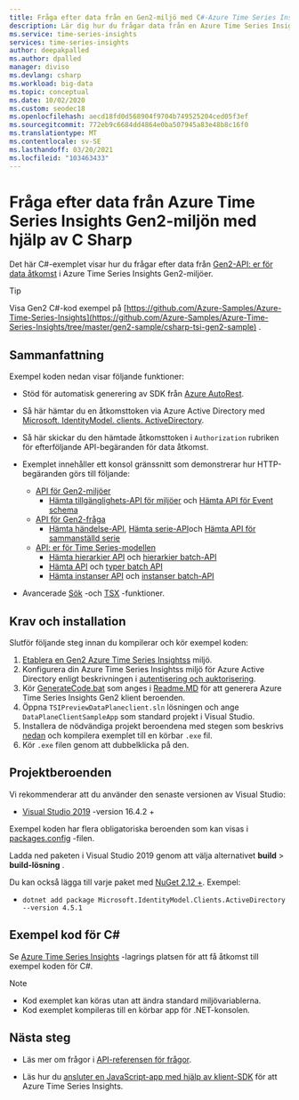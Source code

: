 ```yaml
---
title: Fråga efter data från en Gen2-miljö med C#-Azure Time Series Insights | Microsoft Docs
description: Lär dig hur du frågar data från en Azure Time Series Insights Gen2-miljö med hjälp av en app som skrivits i C#.
ms.service: time-series-insights
services: time-series-insights
author: deepakpalled
ms.author: dpalled
manager: diviso
ms.devlang: csharp
ms.workload: big-data
ms.topic: conceptual
ms.date: 10/02/2020
ms.custom: seodec18
ms.openlocfilehash: aecd18fd0d568904f9704b749525204ced05f3ef
ms.sourcegitcommit: 772eb9c6684dd4864e0ba507945a83e48b8c16f0
ms.translationtype: MT
ms.contentlocale: sv-SE
ms.lasthandoff: 03/20/2021
ms.locfileid: "103463433"
---
```

# <a name="query-data-from-the-azure-time-series-insights-gen2-environment-using-c-sharp"></a>Fråga efter data från Azure Time Series Insights Gen2-miljön med hjälp av C Sharp

Det här C#-exemplet visar hur du frågar efter data från [Gen2-API: er för data åtkomst](/rest/api/time-series-insights/reference-data-access-overview) i Azure Time Series Insights Gen2-miljöer.

> [!TIP]
> Visa Gen2 C#-kod exempel på [https://github.com/Azure-Samples/Azure-Time-Series-Insights](https://github.com/Azure-Samples/Azure-Time-Series-Insights/tree/master/gen2-sample/csharp-tsi-gen2-sample) .

## <a name="summary"></a>Sammanfattning

Exempel koden nedan visar följande funktioner:

* Stöd för automatisk generering av SDK från [Azure AutoRest](https://github.com/Azure/AutoRest).
* Så här hämtar du en åtkomsttoken via Azure Active Directory med [Microsoft. IdentityModel. clients. ActiveDirectory](https://www.nuget.org/packages/Microsoft.IdentityModel.Clients.ActiveDirectory/).
* Så här skickar du den hämtade åtkomsttoken i `Authorization` rubriken för efterföljande API-begäranden för data åtkomst.
* Exemplet innehåller ett konsol gränssnitt som demonstrerar hur HTTP-begäranden görs till följande:
  * [API för Gen2-miljöer](/rest/api/time-series-insights/reference-environments-apis)
    * [Hämta tillgänglighets-API för miljöer](/rest/api/time-series-insights/dataaccessgen2/query/getavailability) och [Hämta API för Event schema](/rest/api/time-series-insights/dataaccessgen2/query/geteventschema)
  * [API för Gen2-fråga](/rest/api/time-series-insights/reference-query-apis)
    * [Hämta händelse-API](/rest/api/time-series-insights/dataaccessgen2/query/execute#getevents), [Hämta serie-API](/rest/api/time-series-insights/dataaccessgen2/query/execute#getseries)och [Hämta API för sammanställd serie](/rest/api/time-series-insights/dataaccessgen2/query/execute#aggregateseries)
  * [API: er för Time Series-modellen](/rest/api/time-series-insights/dataaccessgen2/query/execute#aggregateseries)
    * [Hämta hierarkier API](/rest/api/time-series-insights/dataaccessgen2/timeserieshierarchies) och [hierarkier batch-API](/rest/api/time-series-insights/dataaccessgen2/timeserieshierarchies/executebatch)
    * [Hämta API](/rest/api/time-series-insights/dataaccessgen2/timeseriestypes) och [typer batch API](/rest/api/time-series-insights/dataaccessgen2/timeseriestypes/executebatch)
    * [Hämta instanser API](/rest/api/time-series-insights/dataaccessgen2/timeseriesinstances) och [instanser batch-API](/rest/api/time-series-insights/dataaccessgen2/timeseriesinstances/executebatch)

* Avancerade [Sök](/rest/api/time-series-insights/reference-model-apis#search-features) -och [TSX](/rest/api/time-series-insights/reference-time-series-expression-syntax) -funktioner.

## <a name="prerequisites-and-setup"></a>Krav och installation

Slutför följande steg innan du kompilerar och kör exempel koden:

1. [Etablera en Gen2 Azure Time Series Insightss](./how-to-create-environment-using-portal.md) miljö.
1. Konfigurera din Azure Time Series Insightss miljö för Azure Active Directory enligt beskrivningen i [autentisering och auktorisering](time-series-insights-authentication-and-authorization.md).
1. Kör [GenerateCode.bat](https://github.com/Azure-Samples/Azure-Time-Series-Insights/blob/master/gen2-sample/csharp-tsi-gen2-sample/DataPlaneClient/GenerateCode.bat) som anges i [Readme.MD](https://github.com/Azure-Samples/Azure-Time-Series-Insights/blob/master/gen2-sample/csharp-tsi-gen2-sample/DataPlaneClient/Readme.md) för att generera Azure Time Series Insights Gen2 klient beroenden.
1. Öppna `TSIPreviewDataPlaneclient.sln` lösningen och ange `DataPlaneClientSampleApp` som standard projekt i Visual Studio.
1. Installera de nödvändiga projekt beroendena med stegen som beskrivs [nedan](#project-dependencies) och kompilera exemplet till en körbar `.exe` fil.
1. Kör `.exe` filen genom att dubbelklicka på den.

## <a name="project-dependencies"></a>Projektberoenden

Vi rekommenderar att du använder den senaste versionen av Visual Studio:

* [Visual Studio 2019](https://visualstudio.microsoft.com/vs/) -version 16.4.2 +

Exempel koden har flera obligatoriska beroenden som kan visas i [packages.config](https://github.com/Azure-Samples/Azure-Time-Series-Insights/blob/master/gen2-sample/csharp-tsi-gen2-sample/DataPlaneClientSampleApp/packages.config) -filen.

Ladda ned paketen i Visual Studio 2019 genom att välja alternativet **build**  >  **build-lösning** .

Du kan också lägga till varje paket med [NuGet 2.12 +](https://www.nuget.org/). Exempel:

* `dotnet add package Microsoft.IdentityModel.Clients.ActiveDirectory --version 4.5.1`

## <a name="c-sample-code"></a>Exempel kod för C#

Se [Azure Time Series Insights](https://github.com/Azure-Samples/Azure-Time-Series-Insights/tree/master/gen2-sample/csharp-tsi-gen2-sample) -lagrings platsen för att få åtkomst till exempel koden för C#.

> [!NOTE]
>
> * Kod exemplet kan köras utan att ändra standard miljövariablerna.
> * Kod exemplet kompileras till en körbar app för .NET-konsolen.

## <a name="next-steps"></a>Nästa steg

* Läs mer om frågor i [API-referensen för frågor](/rest/api/time-series-insights/reference-query-apis).

* Läs hur du [ansluter en JavaScript-app med hjälp av klient-SDK](https://github.com/microsoft/tsiclient) för att Azure Time Series Insights.